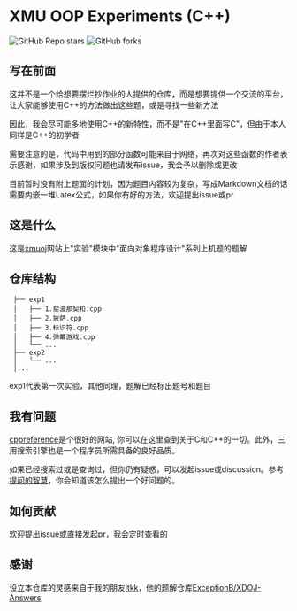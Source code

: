 # XMU OOP Experiments (C++)

![GitHub Repo stars](https://img.shields.io/github/stars/SherkeyXD/XMU-OOP-experiments?style=flat-square)
![GitHub forks](https://img.shields.io/github/forks/SherkeyXD/XMU-OOP-experiments?style=flat-square)

## 写在前面

这并不是一个给想要摆烂抄作业的人提供的仓库，而是想要提供一个交流的平台，让大家能够使用C++的方法做出这些题，或是寻找一些新方法

因此，我会尽可能多地使用C++的新特性，而不是"在C++里面写C"，但由于本人同样是C++的初学者

需要注意的是，代码中用到的部分函数可能来自于网络，再次对这些函数的作者表示感谢，如果涉及到版权问题也请发布issue，我会予以删除或更改

目前暂时没有附上题面的计划，因为题目内容较为复杂，写成Markdown文档的话需要内嵌一堆Latex公式，如果你有好的方法，欢迎提出issue或pr

## 这是什么

这是[xmuoj](http://xmuoj.com/)网站上"实验"模块中"面向对象程序设计"系列上机题的题解

## 仓库结构
```
 ├── exp1
 │   ├── 1.斐波那契和.cpp
 │   ├── 2.披萨.cpp
 │   ├── 3.标识符.cpp
 │   ├── 4.弹幕游戏.cpp
 │   └── ...
 ├── exp2
 │   └── ...
 │...
```

exp1代表第一次实验，其他同理，题解已经标出题号和题目

## 我有问题

[cppreference](https://zh.cppreference.com/w/首页)是个很好的网站, 你可以在这里查到关于C和C++的一切。此外，三用搜索引擎也是一个程序员所需具备的良好品质。

如果已经搜索过或是查询过，但你仍有疑惑，可以发起issue或discussion。参考[提问的智慧](https://lug.ustc.edu.cn/wiki/doc/smart-questions/)，你会知道该怎么提出一个好问题的。

## 如何贡献

欢迎提出issue或直接发起pr，我会定时查看的

## 感谢

设立本仓库的灵感来自于我的朋友[ltkk](https://github.com/ExceptionB)，他的题解仓库[ExceptionB/XDOJ-Answers](https://github.com/ExceptionB/XDOJ-Answers)
